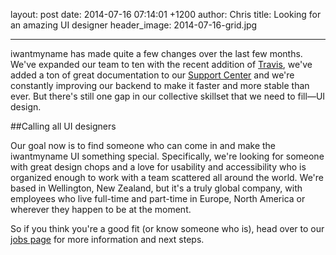 layout: post
date: 2014-07-16 07:14:01 +1200
author: Chris
title: Looking for an amazing UI designer
header_image: 2014-07-16-grid.jpg

----

<!-- excerpt -->

iwantmyname has made quite a few changes over the last few months. We've expanded our team to ten with the recent addition of [Travis](https://iwantmyname.com/blog/2014/06/say-hi-to-the-10th-iwantmynamer-travis-holton.html), we've added a ton of great documentation to our [Support Center](http://help.iwantmyname.com/) and we're constantly improving our backend to make it faster and more stable than ever. But there's still one gap in our collective skillset that we need to fill—UI design.

<!-- /excerpt -->

##Calling all UI designers

Our goal now is to find someone who can come in and make the iwantmyname UI something special. Specifically, we're looking for someone with great design chops and a love for usability and accessibility who is organized enough to work with a team scattered all around the world. We're based in Wellington, New Zealand, but it's a truly global company, with employees who live full-time and part-time in Europe, North America or wherever they happen to be at the moment. 

So if you think you're a good fit (or know someone who is), head over to our [jobs page](https://iwantmyname.com/jobs/ui-designer) for more information and next steps.


